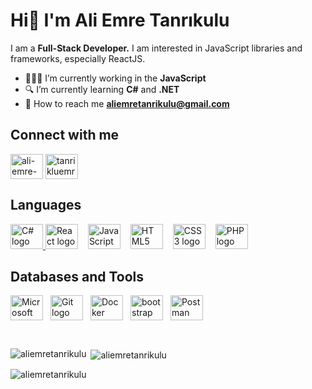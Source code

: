 <h1>Hi👋 I&#39;m Ali Emre Tanrıkulu</h1>  

<p>I am a <strong>Full-Stack Developer.</strong> I am interested in JavaScript libraries and frameworks, especially ReactJS. </p>

- 👨🏽‍💻 I’m currently working in the **JavaScript** 
- 🔍 I’m currently learning **C#** and **.NET**
- 📧 How to reach me **aliemretanrikulu@gmail.com**


<h2 align="left">Connect with me</h2>

<p align="left">
<a href="https://linkedin.com/in/ali-emre-tanrikulu" target="blank"><img align="center" src="https://raw.githubusercontent.com/rahuldkjain/github-profile-readme-generator/master/src/images/icons/Social/linked-in-alt.svg" alt="ali-emre-tanrikulu" height="40" width="52" /></a>
<a href="https://instagram.com/tanrikluemre" target="blank"><img align="center" src="https://raw.githubusercontent.com/rahuldkjain/github-profile-readme-generator/master/src/images/icons/Social/instagram.svg" alt="tanrikluemre" height="40" width="52" /></a>
</p>


<h2 align="left">Languages</h2>

<p align="left">
  <a href="https://learn.microsoft.com/tr-tr/dotnet/csharp/" target="_blank" margin-right: 12px;">
    <img src="https://cdn.jsdelivr.net/gh/devicons/devicon/icons/csharp/csharp-original.svg" alt="C# logo" height="40" width="52" />
  </a>
  
  <a href="https://reactjs.org/" target="_blank" style="text-decoration: none; margin-right: 12px;">
    <img src="https://cdn.jsdelivr.net/gh/devicons/devicon/icons/react/react-original.svg" alt="React logo" height="40" width="52" />
  </a>
  
  <a href="https://www.javascript.com/" target="_blank" style="text-decoration: none; margin-right: 12px;">
    <img src="https://cdn.jsdelivr.net/gh/devicons/devicon/icons/javascript/javascript-original.svg" alt="JavaScript logo" height="40" width="52" />
  </a>

  <a href="https://html.spec.whatwg.org/multipage/" target="_blank" style="text-decoration: none; margin-right: 12px;">
    <img src="https://cdn.jsdelivr.net/gh/devicons/devicon/icons/html5/html5-original.svg" alt="HTML5 logo" height="40" width="52" />
  </a>
 
  <a href="https://www.w3schools.com/css/" target="_blank" style="text-decoration: none; margin-right: 12px;">
    <img src="https://cdn.jsdelivr.net/gh/devicons/devicon/icons/css3/css3-original.svg" alt="CSS3 logo" height="40" width="52" />
  </a>

  <a href="https://www.php.net/" target="_blank" style="text-decoration: none;">
    <img src="https://cdn.jsdelivr.net/gh/devicons/devicon/icons/php/php-original.svg" alt="PHP logo" height="40" width="52" />
  </a>
  </p>

<h2 align="left">Databases and Tools</h2>

<div style="display: flex; align-items: center;">
  <a href="https://www.microsoft.com/en-us/sql-server" target="_blank" style="text-decoration: none; margin-right: 12px;">
    <img src="https://cdn.jsdelivr.net/gh/devicons/devicon/icons/microsoftsqlserver/microsoftsqlserver-plain.svg" alt="Microsoft SQL Server logo" height="40" width="52" />
  </a>
  
  <a href="https://git-scm.com/" target="_blank" style="text-decoration: none; margin-right: 12px;">
    <img src="https://cdn.jsdelivr.net/gh/devicons/devicon/icons/git/git-original.svg" alt="Git logo" height="40" width="52" />
  </a>
  
  <a href="https://www.docker.com/" target="_blank" style="text-decoration: none; margin-right: 12px;">
    <img src="https://cdn.jsdelivr.net/gh/devicons/devicon/icons/docker/docker-original.svg" alt="Docker logo" height="40" width="52" />
  </a>

  <a href="https://getbootstrap.com/" target="_blank" style="text-decoration: none; margin-right: 12px;">
  <img src="https://cdn.jsdelivr.net/gh/devicons/devicon/icons/bootstrap/bootstrap-original.svg" height="40" alt="bootstrap logo"  height="40" width="52"  />
  
  <a href="https://www.postman.com/" target="_blank" style="text-decoration: none;">
    <img src="https://cdn.simpleicons.org/postman/FF6C37" alt="Postman logo" height="40" width="52" />
  </a>
</div>


<p>&nbsp;</p>

<p><img align="left" src="https://github-readme-stats.vercel.app/api/top-langs?username=aliemretanrikulu&show_icons=true&locale=en&layout=compact" alt="aliemretanrikulu" /></p>

<p>&nbsp;<img align="center" src="https://github-readme-stats.vercel.app/api?username=aliemretanrikulu&show_icons=true&locale=en" alt="aliemretanrikulu" /></p>

<p><img align="center" src="https://github-readme-streak-stats.herokuapp.com/?user=aliemretanrikulu&" alt="aliemretanrikulu" /></p>
